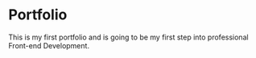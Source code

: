 # Portfolio
This is my first portfolio and is going to be my first step into professional Front-end Development. 

